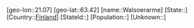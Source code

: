 ﻿---
location: [63.42,21.07]
type: City
tags:
- geo/City


SpocWebEntityId: 35429
isDeleted: false
confidential: public

---
[geo-lon::21.07]
[geo-lat::63.42]
[name::Walsoerarme]
[State::]
[Country::[Finland](geo/Continent/Europe/Finland.md)]
[StateId::]
[Population::]
[Unknown::]

